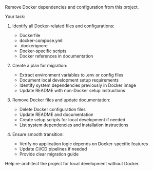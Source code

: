 Remove Docker dependencies and configuration from this project.

Your task:
1. Identify all Docker-related files and configurations:
   - Dockerfile
   - docker-compose.yml
   - .dockerignore
   - Docker-specific scripts
   - Docker references in documentation

2. Create a plan for migration:
   - Extract environment variables to .env or config files
   - Document local development setup requirements
   - Identify system dependencies previously in Docker image
   - Update README with non-Docker setup instructions

3. Remove Docker files and update documentation:
   - Delete Docker configuration files
   - Update README and documentation
   - Create setup scripts for local development if needed
   - List system dependencies and installation instructions

4. Ensure smooth transition:
   - Verify no application logic depends on Docker-specific features
   - Update CI/CD pipelines if needed
   - Provide clear migration guide

Help re-architect the project for local development without Docker.
